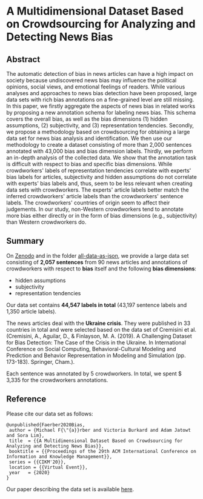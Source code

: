 # A Multidimensional Dataset Based on Crowdsourcing for Analyzing and Detecting News Bias

## Abstract
The automatic detection of bias in news articles can have a high impact on society because undiscovered news bias may influence the political opinions, social views, and emotional feelings of readers. While various analyses and approaches to news bias detection have been proposed, large data sets with rich bias annotations on a fine-grained level are still missing. In this paper, we firstly aggregate the aspects of news bias in related works by proposing a new annotation schema for labeling news bias. This schema covers the overall bias, as well as the bias dimensions (1) hidden assumptions, (2) subjectivity, and (3) representation tendencies. Secondly, we propose a methodology based on crowdsourcing for obtaining a large data set for news bias analysis and identification. We then use our methodology to create a dataset consisting of more than 2,000 sentences annotated with 43,000 bias and bias dimension labels. Thirdly, we perform an in-depth analysis of the collected data. We show that the annotation task is difficult with respect to bias and specific bias dimensions. While crowdworkers' labels of representation tendencies correlate with experts' bias labels for articles, subjectivity and hidden assumptions do not correlate with experts' bias labels and, thus, seem to be less relevant when creating data sets with crowdworkers. The experts' article labels better match the inferred crowdworkers' article labels than the crowdworkers' sentence labels. The crowdworkers' countries of origin seem to affect their judgements. In our study, non-Western crowdworkers tend to annotate more bias either directly or in the form of bias dimensions (e.g., subjectivity) than Western crowdworkers do.

## Summary

On [Zenodo](https://doi.org/10.5281/zenodo.3885351) and in the folder [all-data-as-json](all-data-as-json), we provide a large data set consisting of **2,057 sentences** from 90 news articles and annotations of crowdworkers with respect to **bias** itself and the following **bias dimensions**:

* hidden assumptions
* subjectivity
* representation tendencies

Our data set contains **44,547 labels in total** (43,197 sentence labels and 1,350 article labels).

The news articles deal with the **Ukraine crisis**. They were published in 33 countries in total and were selected based on the data set of Cremisini et al. (Cremisini, A., Aguilar, D., & Finlayson, M. A. (2019). A Challenging Dataset for Bias Detection: The Case of the Crisis in the Ukraine. In International Conference on Social Computing, Behavioral-Cultural Modeling and Prediction and Behavior Representation in Modeling and Simulation (pp. 173-183). Springer, Cham.).

Each sentence was annotated by 5 crowdworkers. In total, we spent $ 3,335 for the crowdworkers annotations.

## Reference
Please cite our data set as follows:
```
@unpublished{Faerber2020Bias,
 author = {Michael F{\"{a}}rber and Victoria Burkard and Adam Jatowt and Sora Lim},
 title  = {{A Multidimensional Dataset Based on Crowdsourcing for Analyzing and Detecting News Bias}},
 booktitle = {{Proceedings of the 29th ACM International Conference on Information and Knowledge Management}},
 series = {{CIKM'20}},
 location = {{Virtual Event}},
 year   = {2020}
}
```
Our paper describing the data set is available [here](https://www.aifb.kit.edu/images/d/de/NewsBias-CIKM2020.pdf).
